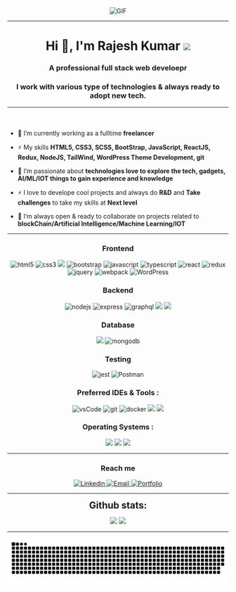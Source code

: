 
<p  align="center">
<img align="center" height="auto" width="250" alt="GIF" src="https://media.giphy.com/media/CVtNe84hhYF9u/giphy.gif" />
</p>

----

<h1 align="center">Hi 👋, I'm Rajesh Kumar <img height="40" src="https://emoji.gg/assets/emoji/7333-parrotdance.gif"></h1>
<h3 align="center">A professional full stack web develoepr</h3>
<h3 align="center">I work with various type of technologies & always ready to adopt new tech.</h3>


----


<div  style="margin-top: 50px">
  
 - 🔭 I’m currently working as a fulltime **freelancer**

- ⚡ My skills **HTML5, CSS3, SCSS, BootStrap, JavaScript, ReactJS, Redux, NodeJS, TailWind, WordPress Theme Development, git**

- 🌱 I’m passionate about **technologies love to explore the tech, gadgets, AI/ML/IOT things to gain experience and knowledge** 

- ⚡ I love to develope cool projects and always do **R&D** and **Take challenges** to take my skills at **Next level**

- 👯 I’m always open & ready to collaborate on projects related to **blockChain/Artificial Intelligence/Machine Learning/IOT**
</div>

----

<h3 align="center">Frontend</h3>
<p align="center">
    <img src="https://img.shields.io/badge/html-E34F26.svg?style=for-the-badge&logo=html5&logoColor=white"
      alt="html5"/> 
    <img src="https://img.shields.io/badge/css-1572B6.svg?style=for-the-badge&logo=css3&logoColor=white"
      alt="css3"/>
      <img src="https://img.shields.io/badge/Sass-CC6699?style=for-the-badge&logo=sass&logoColor=white">
    <img src="https://img.shields.io/badge/bootstrap-7952B3.svg?style=for-the-badge&logo=bootstrap&logoColor=white"
      alt="bootstrap"/>
    <img src="https://img.shields.io/badge/Javascript-F7DF1E.svg?style=for-the-badge&logo=javascript&logoColor=black"
      alt="javascript"/> 
    <img src="https://img.shields.io/badge/typescript-3178C6.svg?style=for-the-badge&logo=typescript&logoColor=white"
      alt="typescript"/>
    <img src="https://img.shields.io/badge/reactjs-61DAFB.svg?style=for-the-badge&logo=react&logoColor=black"
      alt="react"/> 
    <img src="https://img.shields.io/badge/redux-764ABC.svg?style=for-the-badge&logo=redux&logoColor=white" alt="redux"/> 
    <img src="https://img.shields.io/badge/jquery-0769AD.svg?style=for-the-badge&logo=jquery&logoColor=white" alt="jquery"/> 
    <img src="https://img.shields.io/badge/webpack-8DD6F9.svg?style=for-the-badge&logo=webpack&logoColor=black"
      alt="webpack"/>
       <img src="https://img.shields.io/badge/Wordpress-21759B?style=for-the-badge&logo=wordpress&logoColor=white"
      alt="WordPress"/>
      
</p>

<h3 align="center">Backend</h3>
<p align="center">
    <img src="https://img.shields.io/badge/node.js-339933.svg?style=for-the-badge&logo=nodedotjs&logoColor=white" alt="nodejs"/> 
    <img src="https://img.shields.io/badge/express-000000.svg?style=for-the-badge&logo=express&logoColor=white" alt="express" />
    <img src="https://img.shields.io/badge/graphql-E10098.svg?style=for-the-badge&logo=graphql&logoColor=white" alt="graphql" />
    <img src="https://img.shields.io/badge/Yarn-2C8EBB?style=for-the-badge&logo=yarn&logoColor=white">
    <img src="https://img.shields.io/badge/npm-CB3837?style=for-the-badge&logo=npm&logoColor=white">
</p>

<h3 align="center">Database</h3>
<p align="center"> 
   <img src="https://img.shields.io/badge/MySQL-005C84?style=for-the-badge&logo=mysql&logoColor=white">
    <img src="https://img.shields.io/badge/mongodb-47A248.svg?style=for-the-badge&logo=mongodb&logoColor=white" alt="mongodb"/> 
</p>


<h3 align="center">Testing</h3>
<p align="center"> 
    <img src="https://img.shields.io/badge/Jest-C21325?style=for-the-badge&logo=jest&logoColor=white" alt="jest" /> 
    <img src="https://img.shields.io/badge/Postman-FF6C37?style=for-the-badge&logo=Postman&logoColor=white" alt="Postman" />
</p>


<h3 align="center">Preferred IDEs  & Tools :</h3>
<p align="center"> 
 <img src="https://img.shields.io/badge/vscode-007ACC.svg?style=for-the-badge&logo=visualstudiocode&logoColor=white" alt="vsCode"/> 
   <img src="https://img.shields.io/badge/git-F05032.svg?style=for-the-badge&logo=git&logoColor=white"
      alt="git"/>
   <img src="https://img.shields.io/badge/docker-2496ED.svg?style=for-the-badge&logo=docker&logoColor=white"
      alt="docker"/>
      <img src="https://img.shields.io/badge/Shell_Script-121011?style=for-the-badge&logo=gnu-bash&logoColor=white">
  <img src="https://img.shields.io/badge/Xampp-F37623?style=for-the-badge&logo=xampp&logoColor=white">
</p>

<h3 align="center">Operating Systems :</h3>
<p align="center"> 
   <img src="https://img.shields.io/badge/Linux-FCC624?style=for-the-badge&logo=linux&logoColor=black">
  <img src="https://img.shields.io/badge/Ubuntu-E95420?style=for-the-badge&logo=ubuntu&logoColor=white">
  <img src="https://img.shields.io/badge/Windows-0078D6?style=for-the-badge&logo=windows&logoColor=white">
</p>


----

<h3 align="center">Reach me</h3>

<p align="center">
  <a  href="https://linkedin.com/in/rajesh-kumar-developer" target="_blank">
      <img src="https://img.shields.io/badge/Linked%20In-0A66C2.svg?style=for-the-badge&logo=linkedin&logoColor=white" alt="Linkedin"/>
    </a>
  <a href="mailto:jaysean.developer@gmail.com" target="_blank">
    <img src="https://img.shields.io/badge/Gmail-D14836?style=for-the-badge&logo=gmail&logoColor=white" alt="Email"/>
  </a>
  <a href="https://gitrepo-dev.github.io/rajesh-kumar-developer" target="_blank">
    <img src="https://img.shields.io/badge/website-000000?style=for-the-badge&logo=About.me&logoColor=white" alt="Portfolio"/>
  </a>
</p>

----

<div align="center">
<h2 align="center" style="margin: 5px 10px;">Github stats:</h2> 

[![](https://github-readme-stats.vercel.app/api?username=elanza-48&show_icons=true&theme=tokyonight&hide_border=true&locale=en)](https://github.com/Elanza-48)
[![](https://github-readme-streak-stats.herokuapp.com/?user=elanza-48&theme=material-palenight)](https://github.com/Elanza-48)
</div>

----

<p align="center">
  <img  src="https://raw.githubusercontent.com/Elanza-48/Elanza-48/main/resources/img/github-contribution-grid-snake.svg"
    alt="example" />
</p>
